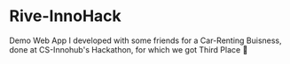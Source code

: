 # Rive-InnoHack
Demo Web App I developed with some friends for a Car-Renting Buisness, done at CS-Innohub's Hackathon, for which we got Third Place 🥉
